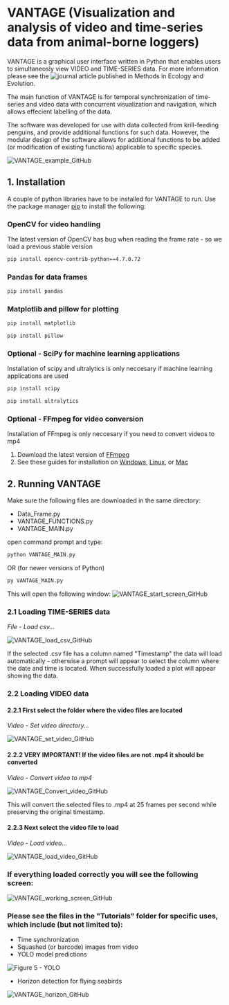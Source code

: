 # VANTAGE (Visualization and analysis of video and time-series data from animal-borne loggers)

VANTAGE is a graphical user interface written in Python that enables users to simultaneosly view VIDEO and TIME-SERIES data. 
For more information please see the ![journal article](https://besjournals.onlinelibrary.wiley.com/doi/10.1111/2041-210X.70026) published in Methods in Ecology and Evolution.

The main function of VANTAGE is for temporal synchronization of time-series and video data with concurrent visualization and navigation, which allows effecient labelling of the data.

The software was developed for use with data collected from krill-feeding penguins, and provide additional functions for such data. However, the modular design of the software allows for additional functions to be added (or modification of existing functions) applicable to specific species.

![VANTAGE_example_GitHub](https://github.com/sschoombie/VANTAGE/assets/49139080/e9be375d-1d1c-4ee8-b3dc-e74a0e1a0d43)


## 1. Installation 
A couple of python libraries have to be installed for VANTAGE to run.
Use the package manager [pip](https://pip.pypa.io/en/stable/) to install the following:

### OpenCV for video handling
The latest version of OpenCV has bug when reading the frame rate - so we load a previous stable version
```bash
pip install opencv-contrib-python==4.7.0.72
```
### Pandas for data frames
```bash
pip install pandas
```
### Matplotlib and pillow for plotting
```bash
pip install matplotlib
```
```bash
pip install pillow
```
### Optional - SciPy for machine learning applications
Installation of scipy and ultralytics is only neccesary if machine learning applications are used
```bash
pip install scipy
```
```bash
pip install ultralytics
```
### Optional - FFmpeg for video conversion
Installation of FFmpeg is only neccesary if you need to convert videos to mp4
1. Download the latest version of [FFmpeg](https://ffmpeg.org/download.html)
2. See these guides for installation on [Windows](https://www.geeksforgeeks.org/how-to-install-ffmpeg-on-windows/), [Linux](https://www.redswitches.com/blog/install-ffmpeg-on-ubuntu-and-linux/), or [Mac](https://phoenixnap.com/kb/ffmpeg-mac)

## 2. Running VANTAGE
Make sure the following files are downloaded in the same directory:
- Data_Frame.py
- VANTAGE_FUNCTIONS.py
- VANTAGE_MAIN.py

open command prompt and type:
```bash
python VANTAGE_MAIN.py
```
OR (for newer versions of Python)
```bash
py VANTAGE_MAIN.py
```

This will open the following window:
![VANTAGE_start_screen_GitHub](https://github.com/sschoombie/VANTAGE/assets/49139080/a315a6cd-8068-4fcd-8a1f-4f6792864c68)


### 2.1 Loading TIME-SERIES data

<i>File - Load csv...</i>

![VANTAGE_load_csv_GitHub](https://github.com/sschoombie/VANTAGE/assets/49139080/7acb7230-1783-47c3-8cdd-a4f642767952)

If the selected .csv file has a column named "Timestamp" the data will load automatically - otherwise a prompt will appear to select the column where the date and time is located.
When successfully loaded a plot will appear showing the data.


### 2.2 Loading VIDEO data

#### 2.2.1 First select the folder where the video files are located


<i>Video - Set video directory...</i>


![VANTAGE_set_video_GitHub](https://github.com/sschoombie/VANTAGE/assets/49139080/a9ea123d-0cc7-4a41-977c-34a6d35c0869)


#### 2.2.2 VERY IMPORTANT! If the video files are not .mp4 it should be converted


<i>Video - Convert video to mp4</i>


![VANTAGE_Convert_video_GitHub](https://github.com/sschoombie/VANTAGE/assets/49139080/63c02fe3-4f76-4625-9eb2-1edab149117d)

This will convert the selected files to .mp4 at 25 frames per second while preserving the original timestamp.


#### 2.2.3 Next select the video file to load


<i>Video - Load video...</i>


![VANTAGE_load_video_GitHub](https://github.com/sschoombie/VANTAGE/assets/49139080/476a05c5-6e9b-4528-b246-5f19b0b5692a)


### If everything loaded correctly you will see the following screen:


![VANTAGE_working_screen_GitHub](https://github.com/sschoombie/VANTAGE/assets/49139080/84842d34-4903-4ee1-b242-17943c80b119)


### Please see the files in the "Tutorials" folder for specific uses, which include (but not limited to):
- Time synchronization
- Squashed (or barcode) images from video
- YOLO model predictions

 ![Figure 5 - YOLO](https://github.com/sschoombie/VANTAGE/assets/49139080/d3ec5742-db52-4c7b-9e85-f961da9d50d6)

 - Horizon detection for flying seabirds

![VANTAGE_horizon_GitHub](https://github.com/user-attachments/assets/d16415ee-1b6f-403c-86b9-98a99c4d38d0)




